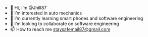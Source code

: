 - 👋 Hi, I’m @Jhill87
- 👀 I’m interested in auto mechanics
- 🌱 I’m currently learning smart phones and software engineering
- 💞️ I’m looking to collaborate on software engineering
- 📫 How to reach me staysafemail87@gmail.com

<!---
Jhill87/Jhill87 is a ✨ special ✨ repository because its `README.md` (this file) appears on your GitHub profile.
You can click the Preview link to take a look at your changes.
--->
